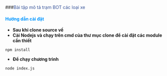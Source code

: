###<span style="color:#385499">Bài tập mô tả trạm BOT các loại xe</span>
#### <span style="color:#0095ff">Hướng dẫn cài đặt</span>
- **Sau khi clone source về**
- **Cài Nodejs và chạy trên cmd của thư mục clone để cài đặt các module cần thiết**
```
npm install
```
- **Để chạy chương trình**
```
node index.js
```







